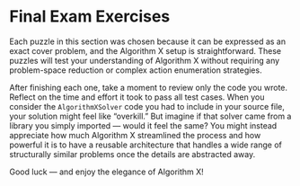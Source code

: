 # Final Exam Exercises

Each puzzle in this section was chosen because it can be expressed as an exact cover problem, and the Algorithm X setup is straightforward. These puzzles will test your understanding of Algorithm X without requiring any problem-space reduction or complex action enumeration strategies.

After finishing each one, take a moment to review only the code you wrote. Reflect on the time and effort it took to pass all test cases. When you consider the `AlgorithmXSolver` code you had to include in your source file, your solution might feel like “overkill.” But imagine if that solver came from a library you simply imported — would it feel the same? You might instead appreciate how much Algorithm X streamlined the process and how powerful it is to have a reusable architecture that handles a wide range of structurally similar problems once the details are abstracted away.

Good luck — and enjoy the elegance of Algorithm X!

<BR>
